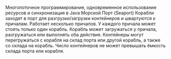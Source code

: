 Многопоточное программирование, одновременное использование ресурсов и синхронизация в Java
Морской Порт (Seaport)
Корабли заходят в порт для разгрузки/загрузки контейнеров и швартуются к причалам. Работает несколько причалов.
У каждого причала может стоять только один корабль. Корабль может загружаться у причала, разгружаться или выполнять оба действия.
Контейнеры могут перегружаться с корабля на склад порта или другой корабль, а также со склада на корабль.
Число контейнеров не может превышать ёмкость склада порта или корабля.

